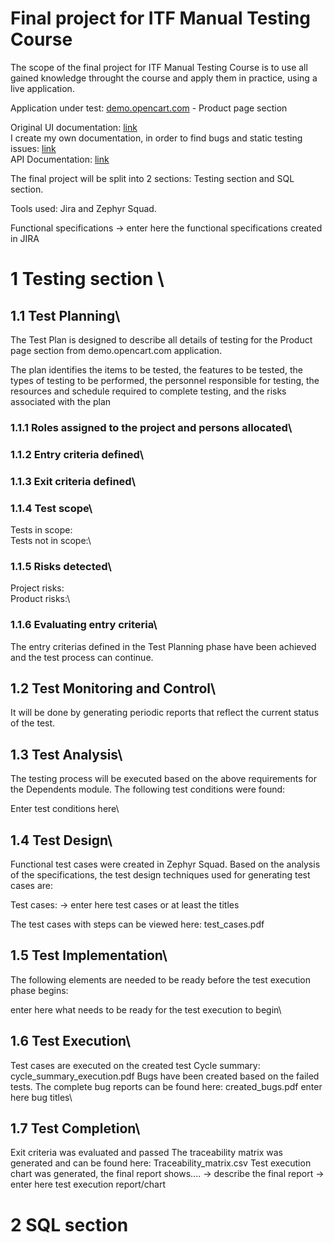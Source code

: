 # Final project for ITF Manual Testing Course

The scope of the final project for ITF Manual Testing Course is to use all gained knowledge throught the course and apply them in practice, using a live application.

Application under test: [demo.opencart.com](https://demo.opencart.com/index.php?route=product/product&language=en-gb&product_id=43) - Product page section

Original UI documentation: [link](http://docs.opencart.com/en-gb/store-front/) \
I create my own documentation, in order to find bugs and static testing issues: [link](https://github.com/raul-matiu/FinalProject_ITF_ManualTesting/blob/main/Business-requirements_Product-page-section_full.pdf) \
API Documentation: [link](https://docs.opencart.com/en-gb/system/users/api/)


The final project will be split into 2 sections: Testing section and SQL section.

Tools used: Jira and Zephyr Squad.

Functional specifications
-> enter here the functional specifications created in JIRA

# 1 Testing section \

## 1.1 Test Planning\
The Test Plan is designed to describe all details of testing for the Product page section from demo.opencart.com application.

The plan identifies the items to be tested, the features to be tested, the types of testing to be performed, the personnel responsible for testing, the resources and schedule required to complete testing, and the risks associated with the plan

### 1.1.1 Roles assigned to the project and persons allocated\
### 1.1.2 Entry criteria defined\
### 1.1.3 Exit criteria defined\
### 1.1.4 Test scope\
Tests in scope:\
Tests not in scope:\
### 1.1.5 Risks detected\
Project risks:\
Product risks:\
### 1.1.6 Evaluating entry criteria\
The entry criterias defined in the Test Planning phase have been achieved and the test process can continue.

## 1.2 Test Monitoring and Control\
It will be done by generating periodic reports that reflect the current status of the test.

## 1.3 Test Analysis\
The testing process will be executed based on the above requirements for the Dependents module. The following test conditions were found:

Enter test conditions here\

## 1.4 Test Design\
Functional test cases were created in Zephyr Squad. Based on the analysis of the specifications, the test design techniques used for generating test cases are:

Test cases: -> enter here test cases or at least the titles

The test cases with steps can be viewed here: test_cases.pdf

## 1.5 Test Implementation\
The following elements are needed to be ready before the test execution phase begins:

enter here what needs to be ready for the test execution to begin\

## 1.6 Test Execution\
Test cases are executed on the created test Cycle summary: cycle_summary_execution.pdf
Bugs have been created based on the failed tests. The complete bug reports can be found here: created_bugs.pdf
enter here bug titles\

## 1.7 Test Completion\
Exit criteria was evaluated and passed
The traceability matrix was generated and can be found here: Traceability_matrix.csv
Test execution chart was generated, the final report shows.... -> describe the final report
-> enter here test execution report/chart

# 2 SQL section